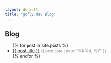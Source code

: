 ```yaml
---
layout: default
title: "gofly.dev Blog"
---
```


<h2>Blog</h2>
<ul>
  {% for post in site.posts %}
    <li>
      <a href="{{ post.url }}">{{ post.title }}</a>
      <span style="color:#888;font-size:0.9em;">{{ post.date | date: "%b %d, %Y" }}</span>
    </li>
  {% endfor %}
</ul>

